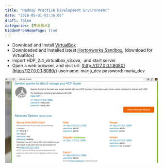 ```yaml
---
title: "Hadoop Practice Development Environment"
date: "2016-05-01 02:36:06"
draft: false
categories: [开源技术]
hiddenFromHomePage: true
---
```

- Download and Install [VirtualBox](http://download.virtualbox.org/virtualbox/5.0.20/VirtualBox-5.0.20-106931-OSX.dmg)
- Downloaded and Installed latest [Hortonworks Sandbox](http://hortonworks.com/products/hortonworks-sandbox/#install), (download for VirtualBox)
- Import HDP_2.4_virtualbox_v3.ova,  and start server
- Open a web browser, and visit url: [http://127.0.0.1:8080](http://127.0.0.1:8080/)
username: maria_dev
password: maria_dev


![Hortonworks_Sandbox_with_HDP_2_4.png](/static/images/开源技术/1647554-f4d7136fd7e46331.png)
